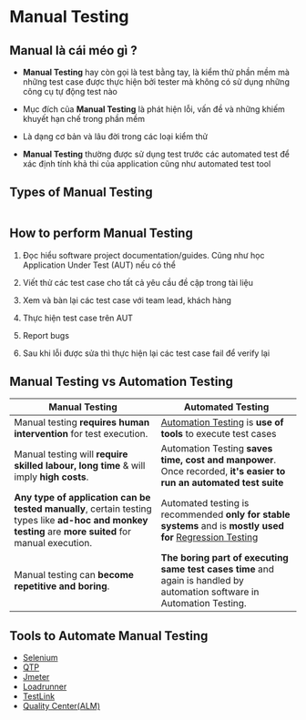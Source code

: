 # Manual Testing

## Manual là cái méo gì ?

- **Manual Testing** hay còn gọi là test bằng tay, là kiểm thử phần mềm mà những test case được thực hiện bởi tester mà không có sử dụng những công cụ tự động test nào 

- Mục đích của **Manual Testing** là phát hiện lỗi, vấn đề và những khiếm khuyết hạn chế trong phần mềm

- Là dạng cơ bản và lâu đời trong các loại kiểm thử

- **Manual Testing** thường được sử dụng test trước các automated test để xác định tính khả thi của application cũng như automated test tool

## Types of Manual Testing

<img src="https://www.guru99.com/images/typesofmanualtesting.png" title="" alt="" data-align="center">

## How to perform Manual Testing

1. Đọc hiểu software project documentation/guides. Cũng như học  Application Under Test (AUT) nếu có thể

2. Viết thử các test case cho tất cả yêu cầu đề cập trong tài liệu

3. Xem và bàn lại các test case với team lead, khách hàng

4. Thực hiện test case trên AUT

5. Report bugs

6. Sau khi lỗi được sửa thì thực hiện lại các test case fail để verify lại

## Manual Testing vs Automation Testing

| Manual Testing                                                                                                                                         | Automated Testing                                                                                                                                            |
| ------------------------------------------------------------------------------------------------------------------------------------------------------ | ------------------------------------------------------------------------------------------------------------------------------------------------------------ |
| Manual testing **requires human intervention** for test execution.                                                                                     | [Automation Testing](https://www.guru99.com/automation-testing.html) is **use of tools** to execute test cases                                               |
| Manual testing will **require skilled labour, long time** & will imply **high costs**.                                                                 | Automation Testing **saves time, cost and manpower**. Once recorded, **it's easier to run an automated test suite**                                          |
| **Any type of application can be tested manually**, certain testing types like **ad-hoc and monkey testing** are **more suited** for manual execution. | Automated testing is recommended **only for stable systems** and is **mostly used for** [Regression Testing](https://www.guru99.com/regression-testing.html) |
| Manual testing can **become repetitive and boring**.                                                                                                   | **The boring part of executing same test cases time** and again is handled by automation software in Automation Testing.                                     |

## Tools to Automate Manual Testing

- [Selenium](https://www.guru99.com/selenium-tutorial.html)
- [QTP](https://www.guru99.com/quick-test-professional-qtp-tutorial.html)
- [Jmeter](https://www.guru99.com/jmeter-tutorials.html)
- [Loadrunner](https://www.guru99.com/loadrunner-v12-tutorials.html)
- [TestLink](https://www.guru99.com/testlink-tutorial-complete-guide.html)
- [Quality Center(ALM)](https://www.guru99.com/hp-alm-free-tutorial.html)
